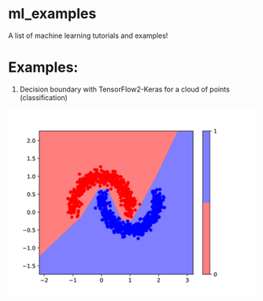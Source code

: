 # ml_examples

A list of machine learning tutorials and examples!

# Examples:

1. Decision boundary with TensorFlow2-Keras for a cloud of points (classification)

![Example 1](./images/result1.png)
